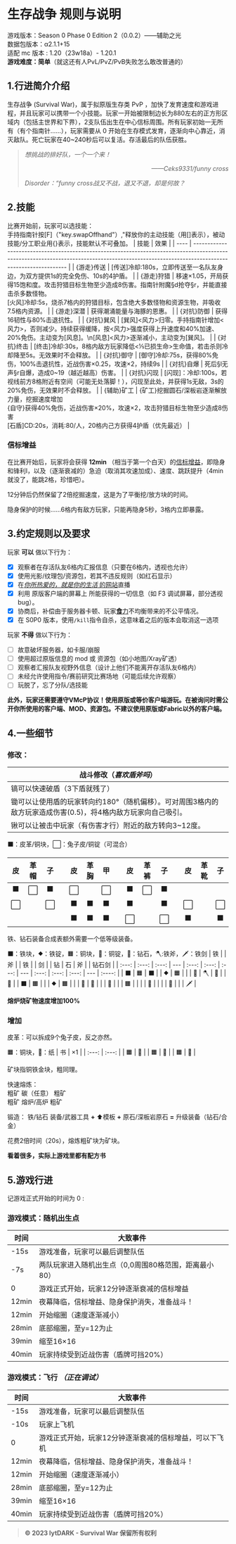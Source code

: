 # 生存战争 规则与说明

游戏版本：Season 0 Phase 0 Edition 2（0.0.2）——辅助之光
<br>
数据包版本：α2.1.1+15
<br>
适配 mc 版本 : 1.20（23w18a）- 1.20.1
<br>
**游戏难度：简单**（就这还有人PvL/PvZ/PvB失败怎么敢改普通的）

## 1.行进简介介绍

<!-- 注意: 文章中可能会出现某些大写字母，作为游戏参数。问就是没填 -->

生存战争 (Survival War)，属于拟原版生存类 PvP ，加快了发育速度和游戏进程，并且玩家可以携带一个小技能。玩家一开始被限制边长为880左右的正方形区域内（包括主世界和下界），2支队伍出生在中心信标周围。所有玩家初始一无所有（有个指南针……），玩家需要从 0 开始在生存模式发育，逐渐向中心靠近，消灭敌队。死亡玩家在40~240秒后可以复活。存活最后的队伍获胜。

> *想挑战的排好队，一个一个来！<p align="right">——Ceks9331/funny cross</p>*
> *Disorder：“funny cross战又不战，退又不退，却是何故？*

## 2.技能
比赛开始前，玩家可以选技能：<br>
手持指南针按[F]（"key.swapOffhand"）,"释放你的主动技能（用[]表示），被动技能/分工职业用{}表示，技能默认不可叠加。
| 技能 | 效果                                                                                                                                                                                          |
| ---- | --------------------------------------------------------------------------------------------------------------------------------------------------------------------------------------------- |
| {游走}传送 | [传送]冷却:180s，立即传送至一名队友身边，为双方提供1s的完全免伤、10s的4护盾。                                                                                                                 |
| {游走}狩猎 | 移速×1.05，开局获得15饱和度。攻击狩猎目标生物至少造成8伤害。指南针附魔§d抢夺§r，并能直接击杀多数怪物。<br>[火风]冷却:5s，烧杀7格内的狩猎目标，包含绝大多数怪物和资源生物，并吸收7.5格内资源。 |
| {游走}深潜 | 获得潮涌能量与海豚的恩惠。                                                                                                                                                                    |
| {对抗}防御 | 获得16韧性与80%击退抗性。                                                                                                                                                                     |
| {对抗}巽风 | [巽风]<风力>归零。手持指南针增加<风力>，否则减少。持续获得缓降，按<风力>强度获得上升速度和40%加速、20%免伤。主动变为[风息]。\n[风息]<风力>逐渐减小，主动变为[巽风]。                          |
| {对抗}终击 | [终击]冷却:30s，8格内敌方玩家降低<⅕已损生命>生命值，若击杀则冷却降至5s。无效果时不会释放。                                                                                                    |
| {对抗}御守 | [御守]冷却:75s，获得80%免伤，100%击退抗性，近战伤害×0.25，攻速×2，持续9s                                                                                                                      |
| {对抗}自爆 | 死后§l无声§r自爆，造成0~19（越近越高）伤害。                                                                                                                                                  |
| {对抗}闪现 | [闪现]：冷却:100s，若视线前方8格附近有空间（可能无处落脚！），闪现至此处，并获得1s无敌，3s的20%免伤，无效果时不会释放。                                                                       |
| {辅助}矿工 | {矿工}挖掘圆石/深板岩逐渐解放力量，挖掘速度增加<br>{自守}获得40%免伤，近战伤害×20%，攻速×2，攻击狩猎目标生物至少造成8伤害<br>[石盾]CD:20s，消耗:80/人，20格内己方获得4护盾（优先最近）            |

### 信标增益
在比赛开始后，玩家将会获得 **12min** （相当于第一个白天）的[信标增益](#信标增益)，即隐身和锋利I，以及（逐渐衰减的）急迫（取消其攻速加成）、速度、跳跃提升（4min就没了，能跳2格，珍惜吧）。

12分钟后仍然保留了2倍挖掘速度，这是为了平衡挖/放方块的时间。

隐身保护的时候……6格内有敌方玩家，只能再隐身5秒，3格内立即暴露。

## 3.约定规则以及要求
玩家 **可以** 做以下行为：

* [X] 观察者在存活队友6格内汇报信息（只要在6格内，透视也允许）
* [X] 使用光影/纹理包/资源包，若其不违反规则（如红石显示）
* [X] 在[*你所热爱的，就是你的生活* 的网站](https://live.bilibili.com/)直播
* [X] 利用 原版客户端的屏幕上 所能获得的一切信息（如 F3 调试屏幕，部分透视bug）。
* [X] 协商后，补偿由于服务器卡顿、玩家[**食**力](https://baike.baidu.com/item/下饭/24255111)不均衡带来的不公平情况。
* [X] 在 S0P0 版本，使用`/kill`指令自杀，这意味着之后的版本会取消这一选项

玩家 **不得** 做以下行为：

* [ ] 故意破坏服务器，如卡服/崩服
* [ ] 使用超过原版信息的 mod 或 资源包（如小地图/Xray矿透）
* [ ] 观察者汇报队友视野外信息（设计上他们不能离开存活队友6格内）
* [ ] 未经允许使用指令/赛前研究比赛场地（可能后续允许观察）
* [ ] 玩脱了，忘了分队/选技能

**此外，玩家还需要遵守VMcP协议！使用原版或等价客户端游玩。在被询问时需公开你所使用的客户端、MOD、资源包。不建议使用原版或Fabric以外的客户端。**

## 4.一些细节

### 修改：

| 战斗修改（*喜欢盾斧吗*）                                                                                      |
| ------------------------------------------------------------------------------------------------------------- |
| 镐可以快速破盾（3下盾就残了）                                                                                 |
| 锄可以让使用盾的玩家转向约180°（随机偏移）。可对周围3格内的敌方玩家造成伤害(0.5)，将4格内敌方玩家向自己吸引。 |
| 锹可以让被击中玩家（有伤害才行）附近的敌方转向3~12度。                                                        |

⬛：皮革/铜块，⬜：兔子皮/铜锭（可混合）

|  皮   | 革帽  |  子   |     |  皮   | 革胸  |  甲   |     |  皮   | 革裤  |  子   |     |  皮   | 革靴  |  子   |
| :---: | :---: | :---: | --- | :---: | :---: | :---: | --- | :---: | :---: | :---: | --- | :---: | :---: | :---: |
|   ⬛   |   ⬜   |   ⬛   |     |   ⬜   |       |   ⬜   |     |   ⬛   |   ⬜   |   ⬛   |
|   ⬜   |       |   ⬜   |     |   ⬛   |   ⬛   |   ⬛   |     |   ⬛   |       |   ⬛   |     |   ⬜   |       |   ⬜   |
|       |       |       |     |   ⬛   |   ⬛   |   ⬛   |     |   ⬜   |       |   ⬜   |     |   ⬛   |       |   ⬛   |

铁、钻石装备合成表额外需要一个低等级装备。

⬛：铁块，⯁：铁锭，🟧：铜块，🔶：铜锭，💎：钻石，🪓:铁斧，🗡：铁剑
|  铁   |       |  斧   |     |  铁   |       |  剑   |     |  钻   |  石   |  斧   |     | 钻石剑 |
| :---: | :---: | :---: | --- | :---: | :---: | :---: | --- | :---: | :---: | :---: | --- | :----: |
|   ⬛   |   🟧   |   ⬛   |     |   ⯁   |   🟧   |       |     |   💎   |   🪓   |   💎   |     |   💎    |
|   ⬛   |   🟧   |       |     |   ⯁   |   🟧   |       |     |   💎   |   🔶   |       |     |   💎    |
|       |   🟧   |       |     |       |   🔶   |       |     |       |   🔶   |       |     |   🗡    |

**熔炉烧矿物速度增加100%**

### 增加

皮革：可以拆成9个兔子皮，反之亦然。

🟧：铜块，📰：纸
|  书   |  ×1   |
| :---: | :---: |
|   🟧   |   📰   |
|   🟧   |   📰   |
|   🟧   |   📰   |

矿块指铜铁金块，粗同理。

快速熔炼：<br>
粗矿 碳（任意） 粗矿<br>
粗矿 熔炉/高炉  粗矿<br>

锻造：
铁/钻石 装备/武器工具 **+** ⬆模板 **+** 原石/深板岩原石 **=** 升级装备（钻石/合金）

花费2倍时间（20s），熔炼粗矿块为矿块。

**看着很多，实际上游戏里都有配方书**

## 5.游戏行进

记游戏正式开始的时间为 0 :

### 游戏模式：随机出生点

| 时间  | 大致事件                                              |
| ----- | ----------------------------------------------------- |
| -15s  | 游戏准备，玩家可以最后调整队伍                        |
| -7s   | 两队玩家进入随机出生点（0,0周围80格范围，距离最小80） |
| 0     | 游戏正式开始，玩家12分钟逐渐衰减的信标增益            |
| 12min | 夜幕降临，信标增益、隐身保护消失，准备战斗！          |
| 12min | 开始缩圈（速度逐渐减小）                              |
| 28min | 底部缩圈，至y=12为止                                  |
| 39min | 缩至16×16                                             |
| 40min | 玩家持续受到近战伤害（盾牌可挡20%）                   |


### 游戏模式：飞行 *（正在调试）*

| 时间  | 大致事件                                               |
| ----- | ------------------------------------------------------ |
| -15s  | 游戏准备，玩家可以最后调整队伍                         |
| -10s  | 玩家上飞机                                             |
| 0     | 游戏正式开始，玩家12分钟逐渐衰减的信标增益，可以下飞机 |
| 12min | 夜幕降临，信标增益、隐身保护消失，准备战斗！           |
| 12min | 开始缩圈（速度逐渐减小）                               |
| 28min | 底部缩圈，至y=12为止                                   |
| 39min | 缩至16×16                                              |
| 40min | 玩家持续受到近战伤害（盾牌可挡20%）                    |

> **© 2023 lytDARK - Survival War 保留所有权利**
